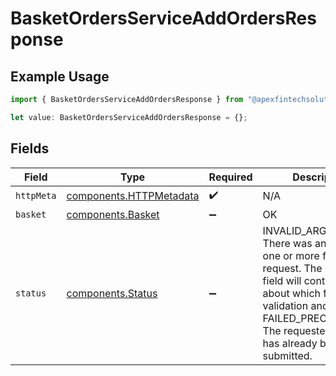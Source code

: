 # BasketOrdersServiceAddOrdersResponse

## Example Usage

```typescript
import { BasketOrdersServiceAddOrdersResponse } from "@apexfintechsolutions/ascend-sdk/models/operations";

let value: BasketOrdersServiceAddOrdersResponse = {};
```

## Fields

| Field                                                                                                                                                                                                                                   | Type                                                                                                                                                                                                                                    | Required                                                                                                                                                                                                                                | Description                                                                                                                                                                                                                             |
| --------------------------------------------------------------------------------------------------------------------------------------------------------------------------------------------------------------------------------------- | --------------------------------------------------------------------------------------------------------------------------------------------------------------------------------------------------------------------------------------- | --------------------------------------------------------------------------------------------------------------------------------------------------------------------------------------------------------------------------------------- | --------------------------------------------------------------------------------------------------------------------------------------------------------------------------------------------------------------------------------------- |
| `httpMeta`                                                                                                                                                                                                                              | [components.HTTPMetadata](../../models/components/httpmetadata.md)                                                                                                                                                                      | :heavy_check_mark:                                                                                                                                                                                                                      | N/A                                                                                                                                                                                                                                     |
| `basket`                                                                                                                                                                                                                                | [components.Basket](../../models/components/basket.md)                                                                                                                                                                                  | :heavy_minus_sign:                                                                                                                                                                                                                      | OK                                                                                                                                                                                                                                      |
| `status`                                                                                                                                                                                                                                | [components.Status](../../models/components/status.md)                                                                                                                                                                                  | :heavy_minus_sign:                                                                                                                                                                                                                      | INVALID_ARGUMENT: There was an issue with one or more fields in the request.  The message field will contain details about which field failed validation and why.<br/>FAILED_PRECONDITION: The requested basket has already been submitted. |